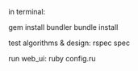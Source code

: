 in terminal:

gem install bundler
bundle install

test algorithms & design:
rspec spec

run web_ui:
ruby config.ru